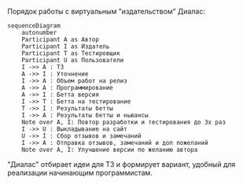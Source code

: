 Порядок работы с виртуальным "издательством" Диалас:

```mermaid
sequenceDiagram
    autonumber
    Participant A as Автор
    Participant I as Издатель
    Participant T as Тестировщик
    Participant U as Пользователи
    I ->> A : ТЗ
    A ->> I : Уточнение
    I ->> A : Объем работ на релиз
    A ->> A : Программирование
    A ->> I : Бетта версия
    I ->> T : Бетта на тестирование
    T ->> I : Результаты бетты
    I ->> A : Результаты бетты и ньюансы
    Note over A, I: Повтор разработки и тестирования до 3х раз
    I ->> U : Выкладывание на сайт
    U ->> I : Сбор отзывов и замечаний
    I ->> A : Отправка отзывов, замечаний и доп пожеланий
    Note over A, I: Улучшение версии по желанию автора
```

"Диалас" отбирает идеи для ТЗ и формирует вариант, удобный для реализации начинающим программистам. 